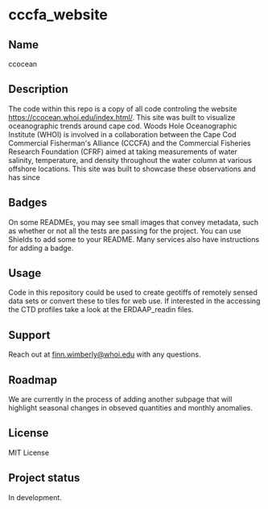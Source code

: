 # cccfa_website

## Name
ccocean

## Description
The code within this repo is a copy of all code controling the website https://ccocean.whoi.edu/index.html/. This site was built to visualize oceanographic trends around cape cod. Woods Hole Oceanographic Institute (WHOI) is involved in a collaboration between the Cape Cod Commercial Fisherman's Alliance (CCCFA) and the Commercial Fisheries Research Foundation (CFRF) aimed at taking measurements of water salinity, temperature, and density throughout the water column at various offshore locations. This site was built to showcase these observations and has since 

## Badges
On some READMEs, you may see small images that convey metadata, such as whether or not all the tests are passing for the project. You can use Shields to add some to your README. Many services also have instructions for adding a badge.

## Usage
Code in this repository could be used to create geotiffs of remotely sensed data sets or convert these to tiles for web use. If interested in the accessing the CTD profiles take a look at the ERDAAP_readin files. 

## Support
Reach out at finn.wimberly@whoi.edu with any questions. 

## Roadmap
We are currently in the process of adding another subpage that will highlight seasonal changes in obseved quantities and monthly anomalies. 

## License
MIT License

## Project status
In development.
